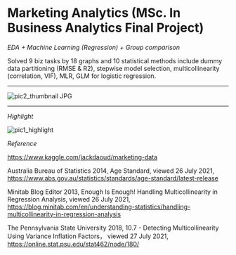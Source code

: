 # Marketing Analytics (MSc. In Business Analytics Final Project)

*EDA + Machine Learning (Regression) + Group comparison*

Solved 9 biz tasks by 18 graphs and 10 statistical methods include dummy data partitioning (RMSE & R2), stepwise model selection, multicollinearity (correlation, VIF), MLR, GLM for logistic regression.

***

![pic2_thumbnail JPG](https://user-images.githubusercontent.com/81752452/133225337-86ee850c-e246-4483-8627-e170c3cef596.png)

***

*Highlight*

![pic1_highlight](https://user-images.githubusercontent.com/81752452/133225479-19afc9e8-4819-4a4a-9a4f-9b9423d2e2a1.png)

*Reference*

https://www.kaggle.com/jackdaoud/marketing-data

Australia Bureau of Statistics 2014, Age Standard, viewed 26 July 2021, https://www.abs.gov.au/statistics/standards/age-standard/latest-release

Minitab Blog Editor 2013, Enough Is Enough! Handling Multicollinearity in Regression Analysis, viewed 26 July 2021, https://blog.minitab.com/en/understanding-statistics/handling-multicollinearity-in-regression-analysis

The Pennsylvania State University 2018, 10.7 - Detecting Multicollinearity Using Variance Inflation Factors， viewed 27 July 2021, https://online.stat.psu.edu/stat462/node/180/
